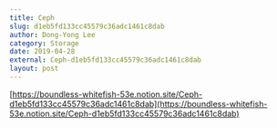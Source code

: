 ```yaml
---
title: Ceph
slug: d1eb5fd133cc45579c36adc1461c8dab
author: Dong-Yong Lee
category: Storage
date: 2019-04-28
external: Ceph-d1eb5fd133cc45579c36adc1461c8dab
layout: post
---
```


[https://boundless-whitefish-53e.notion.site/Ceph-d1eb5fd133cc45579c36adc1461c8dab](https://boundless-whitefish-53e.notion.site/Ceph-d1eb5fd133cc45579c36adc1461c8dab)